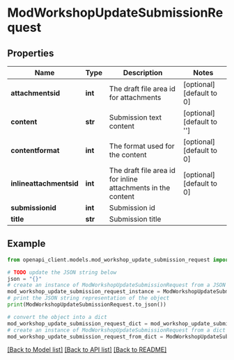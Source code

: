 # ModWorkshopUpdateSubmissionRequest


## Properties

Name | Type | Description | Notes
------------ | ------------- | ------------- | -------------
**attachmentsid** | **int** | The draft file area id for attachments | [optional] [default to 0]
**content** | **str** | Submission text content | [optional] [default to '']
**contentformat** | **int** | The format used for the content | [optional] [default to 0]
**inlineattachmentsid** | **int** | The draft file area id for inline attachments in the content | [optional] [default to 0]
**submissionid** | **int** | Submission id | 
**title** | **str** | Submission title | 

## Example

```python
from openapi_client.models.mod_workshop_update_submission_request import ModWorkshopUpdateSubmissionRequest

# TODO update the JSON string below
json = "{}"
# create an instance of ModWorkshopUpdateSubmissionRequest from a JSON string
mod_workshop_update_submission_request_instance = ModWorkshopUpdateSubmissionRequest.from_json(json)
# print the JSON string representation of the object
print(ModWorkshopUpdateSubmissionRequest.to_json())

# convert the object into a dict
mod_workshop_update_submission_request_dict = mod_workshop_update_submission_request_instance.to_dict()
# create an instance of ModWorkshopUpdateSubmissionRequest from a dict
mod_workshop_update_submission_request_from_dict = ModWorkshopUpdateSubmissionRequest.from_dict(mod_workshop_update_submission_request_dict)
```
[[Back to Model list]](../README.md#documentation-for-models) [[Back to API list]](../README.md#documentation-for-api-endpoints) [[Back to README]](../README.md)


